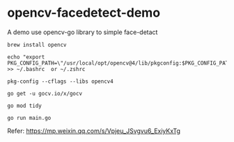 # opencv-facedetect-demo

A demo use opencv-go library to simple face-detact

```
brew install opencv

echo "export PKG_CONFIG_PATH=\"/usr/local/opt/opencv@4/lib/pkgconfig:$PKG_CONFIG_PATH\"" >> ~/.bashrc  or ~/.zshrc

pkg-config --cflags --libs opencv4

go get -u gocv.io/x/gocv

go mod tidy

go run main.go

```





Refer: 
https://mp.weixin.qq.com/s/Vpjeu_JSvgvu6_ExiyKxTg
